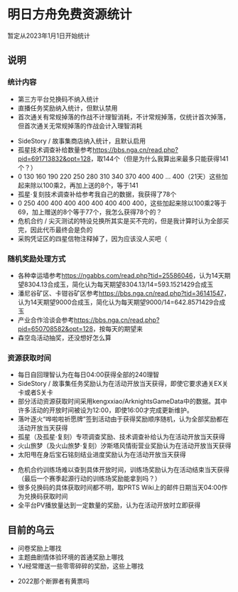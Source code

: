 # 明日方舟免费资源统计

暂定从2023年1月1日开始统计

## 说明

### 统计内容
- 第三方平台兑换码不纳入统计
- 直播任务奖励纳入统计，但默认禁用
- 首次通关有常规掉落的作战不计理智消耗，不计常规掉落，仅统计首次掉落，但首次通关无常规掉落的作战会计入理智消耗
<!-- - 哀悼日停服损失的日常任务、每月签到未扣除，自回理智、基建收益、信用交易所等日常收入未扣除，但是哀悼日停服补偿纳入统计。 -->
<!-- - 活动代币的获取渠道不纳入统计 -->
- SideStory / 故事集商店纳入统计，且默认启用
- 孤星技术调查补给数量参考<https://bbs.nga.cn/read.php?pid=691713832&opt=128>，取144个（但是为什么我算出来最多只能获得141个？）
- 0 130 160 190 220 250 280 310 340 370 400 400 ... 400（21天）这些加起来除以100乘2，再加上送的8个，等于141
- 孤星·复刻技术调查补给参考我自己的数据，我获得了78个
- 0 250 400 400 400 400 400 400 400 400，这些加起来除以100乘2等于69，加上赠送的8个等于77个，我怎么获得78个的？
- 危机合约 / 尖灭测试的特设兑换所其实是买不完的，但是我计算时认为全部买完，因此代币最终会是负的
- 采购凭证区的四星信物注释掉了，因为应该没人买吧（

### 随机奖励处理方式
- 各种幸运墙参考<https://ngabbs.com/read.php?tid=25586046>，认为14天期望8304.13合成玉，简化认为每天期望8304.13/14=593.1521429合成玉
- 潘尼谷矿区、卡钳谷矿区参考<https://bbs.nga.cn/read.php?tid=36141547>，认为14天期望9000合成玉，简化认为每天期望9000/14=642.8571429合成玉
- 产业合作洽谈会参考<https://bbs.nga.cn/read.php?pid=650708582&opt=128>，按每天的期望来
- 森空岛活动抽奖，还没想好怎么算
### 资源获取时间
- 每日自回理智认为在每日04:00获得全部的240理智
- SideStory / 故事集任务奖励认为在活动开放当天获得，即使它要求通关EX关卡或者S关卡
- 部分活动资源获取时间采用kengxxiao/ArknightsGameData中的数据。其中许多活动的开放时间被设为12:00，即使16:00才完成更新维护。
- 落叶逐火“哗啦啦祈愿牌”签到活动由于获得奖励顺序随机，认为全部奖励都在活动开放当天获得
- 孤星（及孤星·复刻）专项调查奖励、技术调查补给认为在活动开放当天获得
- 火山旅梦（及火山旅梦·复刻）汐斯塔风情街营业奖励认为在活动开放当天获得
- 太阳甩在身后宝石铭刻结业进度奖励认为在活动开放当天获得
<!-- - 危机合约任务奖励认为在活动开放当天获得 -->
- 危机合约训练场难以查到具体开放时间，训练场奖励认为在活动结束当天获得（最后一个赛季起源行动的训练场奖励能拿到吗？）
- 很多兑换码的具体获取时间都不明，取PRTS Wiki上的邮件日期当天04:00作为兑换码获取时间
- 全平台PV播放量达到一定数量的奖励，认为在活动开放时立即获得

## 目前的乌云
- 问卷奖励上哪找
- 主题曲剧情体验环境的首通奖励上哪找
- YJ经常赠送一些零零碎碎的奖励，这些上哪找
<!-- - 2019年iOS登顶畅销榜，到底赠送了啥 -->
- 2022那个断罪者有黄票吗
